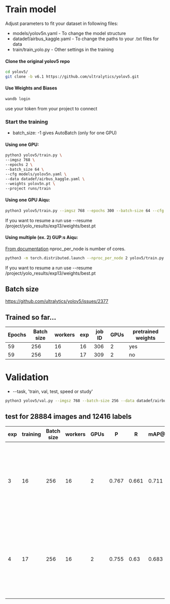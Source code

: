 # Train model 

Adjust parameters to fit your dataset in following files:
* models/yolov5n.yaml - To change the model structure
* datadef/airbus_kaggle.yaml - To change the paths to your .txt files for data
* train/train_yolo.py - Other settings in the training

#### Clone the original yolov5 repo
````bash
cd yolov5/
git clone -b v6.1 https://github.com/ultralytics/yolov5.git
````
#### Use Weights and Biases
````bash
wandb login
````
use your token from your project to connect

### Start the training
* batch_size: -1 gives AutoBatch (only for one GPU)
#### Using one GPU:
````bash
python3 yolov5/train.py \
--imgsz 768 \
--epochs 2 \
--batch_size 64 \
--cfg models/yolov5n.yaml \
--data datadef/airbus_kaggle.yaml \
--weights yolov5n.pt \
--project runs/train
````
#### Using one GPU Aiqu:
````bash
python3 yolov5/train.py --imgsz 768 --epochs 300 --batch-size 64 --cfg models/yolov5n.yaml --data datadef/airbus_kaggle_aiqu.yaml --weights yolov5n.pt --project /project/yolo_results --device 0 --save-period 1 
````
If you want to resume a run use --resume /project/yolo_results/exp13/weights/best.pt

#### Using multiple (ex. 2) GUP:s Aiqu:
[From documentation](https://docs.ultralytics.com/tutorials/multi-gpu-training/)
nproc_per_node is number of cores.
````bash
python3 -m torch.distributed.launch --nproc_per_node 2 yolov5/train.py --imgsz 768 --epochs 300 --batch-size 256 --cfg models/yolov5n.yaml --data datadef/airbus_kaggle_aiqu.yaml --weights yolov5n.pt --project /project/yolo_results --device 0,1 --save-period 10 --cache
````
If you want to resume a run use --resume /project/yolo_results/exp13/weights/best.pt

## Batch size
https://github.com/ultralytics/yolov5/issues/2377

## Trained so far...
| Epochs  | Batch size | workers | exp | job ID | GPUs | pretrained weights |
| ------ | --------- | ------ | ----------- | ---- | ------ | --|
| 59  | 256  | 16 | 16 | 306 | 2 | yes |
| 59  | 256  | 16 | 17 | 309 | 2 | no |

# Validation
* --task, 'train, val, test, speed or study'
````bash
python3 yolov5/val.py --imgsz 768 --batch-size 256 --data datadef/airbus_kaggle_aiqu.yaml --weights /project/yolo_results/exp16/weights/best.pt --project /project/yolo_results_test --device 0,1 --task test --save-txt --single-cls
````

## test for 28884 images and 12416 labels
| exp | training  | Batch size | workers | GPUs | P | R | mAP@.5 | mAP@.5:.95 | Speed |
| --- | --------- | ---------- | ------- | ---- | - | - | ------ | ---------- | ----- |
| 3   | 16  | 256  | 16 | 2 | 0.767 | 0.661 | 0.711 | 0.442 |  0.1ms pre-process, 0.9ms inference, 0.6ms NMS per image at shape (256, 3, 768, 768) |
| 4   | 17  | 256  | 16 | 2 | 0.755 | 0.63  | 0.683 | 0.425 |  0.1ms pre-process, 0.9ms inference, 0.5ms NMS per image at shape (256, 3, 768, 768) |



